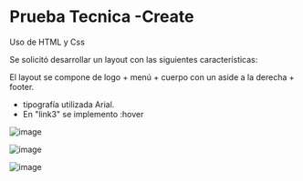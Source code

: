 # Prueba Tecnica -Create 
Uso de HTML y Css

Se solicitó desarrollar un layout con las siguientes características:

El layout se compone de logo + menú + cuerpo con un aside a la derecha + footer.
- tipografía utilizada  Arial.
- En "link3" se implemento :hover 

![image](https://user-images.githubusercontent.com/68067153/214540307-f6c52c4a-4fbd-467e-82db-1c24d07bebe9.png)

![image](https://user-images.githubusercontent.com/68067153/214540673-f803fea0-11de-40d9-b824-0f84720db90c.png)


![image](https://user-images.githubusercontent.com/68067153/214539533-beb0fdc5-ae37-432d-81e3-7c12197ecf69.png)
